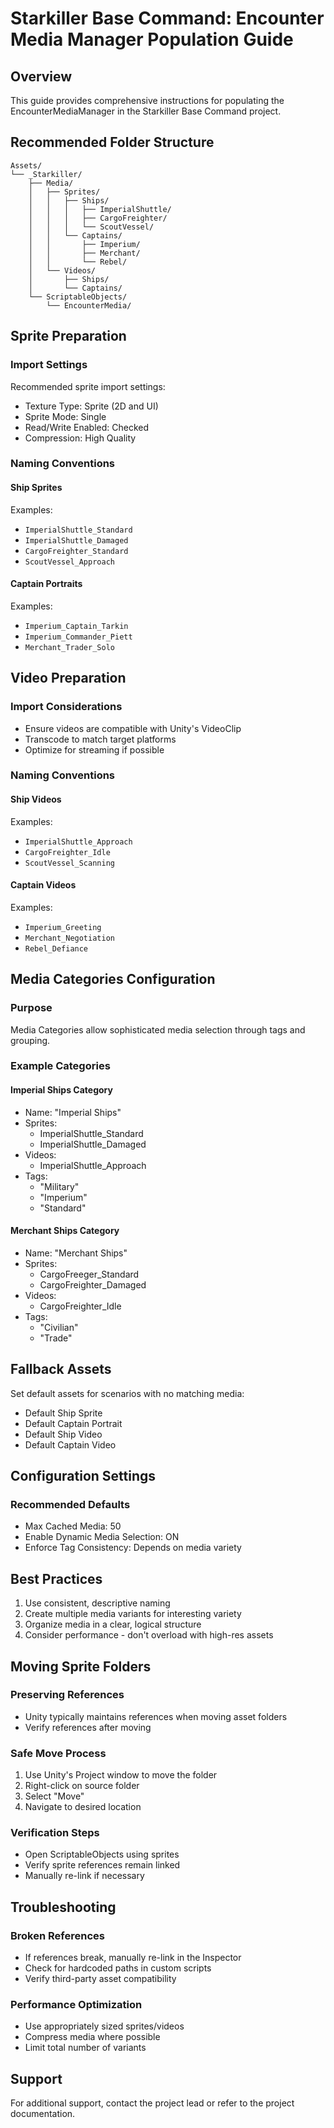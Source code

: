 # Starkiller Base Command: Encounter Media Manager Population Guide

## Overview
This guide provides comprehensive instructions for populating the EncounterMediaManager in the Starkiller Base Command project.

## Recommended Folder Structure
```
Assets/
└── _Starkiller/
    ├── Media/
    │   ├── Sprites/
    │   │   ├── Ships/
    │   │   │   ├── ImperialShuttle/
    │   │   │   ├── CargoFreighter/
    │   │   │   └── ScoutVessel/
    │   │   └── Captains/
    │   │       ├── Imperium/
    │   │       ├── Merchant/
    │   │       └── Rebel/
    │   └── Videos/
    │       ├── Ships/
    │       └── Captains/
    └── ScriptableObjects/
        └── EncounterMedia/
```

## Sprite Preparation

### Import Settings
Recommended sprite import settings:
- Texture Type: Sprite (2D and UI)
- Sprite Mode: Single
- Read/Write Enabled: Checked
- Compression: High Quality

### Naming Conventions

#### Ship Sprites
Examples:
- `ImperialShuttle_Standard`
- `ImperialShuttle_Damaged`
- `CargoFreighter_Standard`
- `ScoutVessel_Approach`

#### Captain Portraits
Examples:
- `Imperium_Captain_Tarkin`
- `Imperium_Commander_Piett`
- `Merchant_Trader_Solo`

## Video Preparation

### Import Considerations
- Ensure videos are compatible with Unity's VideoClip
- Transcode to match target platforms
- Optimize for streaming if possible

### Naming Conventions

#### Ship Videos
Examples:
- `ImperialShuttle_Approach`
- `CargoFreighter_Idle`
- `ScoutVessel_Scanning`

#### Captain Videos
Examples:
- `Imperium_Greeting`
- `Merchant_Negotiation`
- `Rebel_Defiance`

## Media Categories Configuration

### Purpose
Media Categories allow sophisticated media selection through tags and grouping.

### Example Categories

#### Imperial Ships Category
- Name: "Imperial Ships"
- Sprites: 
  - ImperialShuttle_Standard
  - ImperialShuttle_Damaged
- Videos:
  - ImperialShuttle_Approach
- Tags: 
  - "Military"
  - "Imperium"
  - "Standard"

#### Merchant Ships Category
- Name: "Merchant Ships"
- Sprites:
  - CargoFreeger_Standard
  - CargoFreighter_Damaged
- Videos:
  - CargoFreighter_Idle
- Tags:
  - "Civilian"
  - "Trade"

## Fallback Assets
Set default assets for scenarios with no matching media:
- Default Ship Sprite
- Default Captain Portrait
- Default Ship Video
- Default Captain Video

## Configuration Settings

### Recommended Defaults
- Max Cached Media: 50
- Enable Dynamic Media Selection: ON
- Enforce Tag Consistency: Depends on media variety

## Best Practices

1. Use consistent, descriptive naming
2. Create multiple media variants for interesting variety
3. Organize media in a clear, logical structure
4. Consider performance - don't overload with high-res assets

## Moving Sprite Folders

### Preserving References
- Unity typically maintains references when moving asset folders
- Verify references after moving

### Safe Move Process
1. Use Unity's Project window to move the folder
2. Right-click on source folder
3. Select "Move"
4. Navigate to desired location

### Verification Steps
- Open ScriptableObjects using sprites
- Verify sprite references remain linked
- Manually re-link if necessary

## Troubleshooting

### Broken References
- If references break, manually re-link in the Inspector
- Check for hardcoded paths in custom scripts
- Verify third-party asset compatibility

### Performance Optimization
- Use appropriately sized sprites/videos
- Compress media where possible
- Limit total number of variants

## Support
For additional support, contact the project lead or refer to the project documentation.
```
